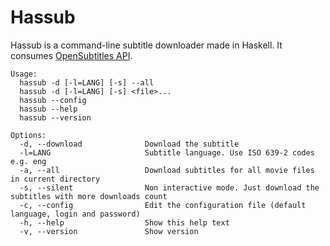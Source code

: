 # Hassub
Hassub is a command-line subtitle downloader made in Haskell. It consumes [OpenSubtitles API](http://www.opensubtitles.org).

```
Usage:
  hassub -d [-l=LANG] [-s] --all
  hassub -d [-l=LANG] [-s] <file>...
  hassub --config
  hassub --help
  hassub --version

Options:
  -d, --download              Download the subtitle
  -l=LANG                     Subtitle language. Use ISO 639-2 codes e.g. eng
  -a, --all                   Download subtitles for all movie files in current directory
  -s, --silent                Non interactive mode. Just download the subtitles with more downloads count
  -c, --config                Edit the configuration file (default language, login and password)
  -h, --help                  Show this help text
  -v, --version               Show version
```

